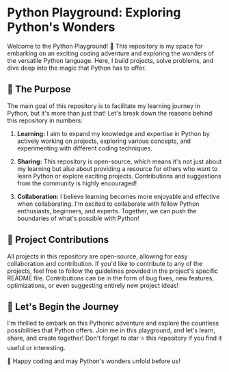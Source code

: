 # Python Playground: Exploring Python's Wonders

Welcome to the Python Playground! 🐍 This repository is my space for embarking on an exciting coding adventure and exploring the wonders of the versatile Python language. Here, I build projects, solve problems, and dive deep into the magic that Python has to offer.

## 🎯 The Purpose

The main goal of this repository is to facilitate my learning journey in Python, but it's more than just that! Let's break down the reasons behind this repository in numbers:

1. **Learning:** I aim to expand my knowledge and expertise in Python by actively working on projects, exploring various concepts, and experimenting with different coding techniques.

2. **Sharing:** This repository is open-source, which means it's not just about my learning but also about providing a resource for others who want to learn Python or explore exciting projects. Contributions and suggestions from the
     community is highly encouraged!

3. **Collaboration:** I believe learning becomes more enjoyable and effective when collaborating. I'm excited to collaborate with fellow Python enthusiasts, beginners, and experts. Together, we can push the boundaries of what's possible with Python!

## 🚀 Project Contributions

All projects in this repository are open-source, allowing for easy collaboration and contribution. If you'd like to contribute to any of the projects, feel free to follow the guidelines provided in the project's specific README file. Contributions can be in the form of bug fixes, new features, optimizations, or even suggesting entirely new project ideas!

## 🌟 Let's Begin the Journey

I'm thrilled to embark on this Pythonic adventure and explore the countless possibilities that Python offers. Join me in this playground, and let's learn, share, and create together! Don't forget to star ⭐ this repository if you find it useful or interesting.

🔗 Happy coding and may Python's wonders unfold before us!
